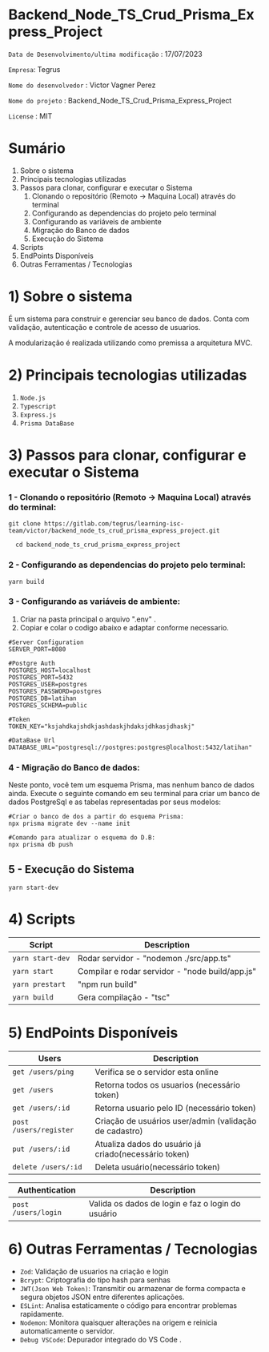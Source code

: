 # Backend_Node_TS_Crud_Prisma_Express_Project

`Data de Desenvolvimento/ultima modificação` : 17/07/2023

`Empresa`: Tegrus

`Nome do desenvolvedor` : Victor Vagner Perez

`Nome do projeto` : Backend_Node_TS_Crud_Prisma_Express_Project

`License` : MIT

# Sumário

1.  Sobre o sistema
2.  Principais tecnologias utilizadas
3.  Passos para clonar, configurar e executar o Sistema
    1. Clonando o repositório (Remoto -> Maquina Local) através do terminal
    2. Configurando as dependencias do projeto pelo terminal
    3. Configurando as variáveis de ambiente
    4. Migração do Banco de dados
    5. Execução do Sistema
4.  Scripts
5.  EndPoints Disponíveis
6.  Outras Ferramentas / Tecnologias

# 1) Sobre o sistema

É um sistema para construir e gerenciar seu banco de dados. Conta com validação, autenticação e controle de acesso de usuarios.

A modularização é realizada utilizando como premissa a arquitetura MVC.

# 2) Principais tecnologias utilizadas

1.  `Node.js`
2.  `Typescript`
3.  `Express.js`
4.  `Prisma DataBase`

# 3) Passos para clonar, configurar e executar o Sistema

### 1 - Clonando o repositório (Remoto -> Maquina Local) através do terminal:

```
git clone https://gitlab.com/tegrus/learning-isc-team/victor/backend_node_ts_crud_prisma_express_project.git

  cd backend_node_ts_crud_prisma_express_project
```

### 2 - Configurando as dependencias do projeto pelo terminal:

```
yarn build
```

### 3 - Configurando as variáveis de ambiente:

1.  Criar na pasta principal o arquivo ".env" .
2.  Copiar e colar o codigo abaixo e adaptar conforme necessario.

```
#Server Configuration
SERVER_PORT=8080

#Postgre Auth
POSTGRES_HOST=localhost
POSTGRES_PORT=5432
POSTGRES_USER=postgres
POSTGRES_PASSWORD=postgres
POSTGRES_DB=latihan
POSTGRES_SCHEMA=public

#Token
TOKEN_KEY="ksjahdkajshdkjashdaskjhdaksjdhkasjdhaskj"

#DataBase Url
DATABASE_URL="postgresql://postgres:postgres@localhost:5432/latihan"

```

### 4 - Migração do Banco de dados:

Neste ponto, você tem um esquema Prisma, mas nenhum banco de dados ainda. Execute o seguinte comando em seu terminal para criar um banco de dados PostgreSql e as tabelas representadas por seus modelos:

```
#Criar o banco de dos a partir do esquema Prisma:
npx prisma migrate dev --name init

#Comando para atualizar o esquema do D.B:
npx prisma db push
```

## 5 - Execução do Sistema

```
yarn start-dev
```

# 4) Scripts

| Script           | Description                                     |
| ---------------- | ----------------------------------------------- |
| `yarn start-dev` | Rodar servidor - "nodemon ./src/app.ts"         |
| `yarn start`     | Compilar e rodar servidor - "node build/app.js" |
| `yarn prestart`  | "npm run build"                                 |
| `yarn build`     | Gera compilação - "tsc"                         |

# 5) EndPoints Disponíveis

| Users                  | Description                                            |
| ---------------------- | ------------------------------------------------------ |
| `get /users/ping`      | Verifica se o servidor esta online                     |
| `get /users`           | Retorna todos os usuarios (necessário token)           |
| `get /users/:id`       | Retorna usuario pelo ID (necessário token)             |
| `post /users/register` | Criação de usuários user/admin (validação de cadastro) |
| `put /users/:id`       | Atualiza dados do usuário já criado(necessário token)  |
| `delete /users/:id`    | Deleta usuário(necessário token)                       |

| Authentication      | Description                                       |
| ------------------- | ------------------------------------------------- |
| `post /users/login` | Valida os dados de login e faz o login do usuário |

# 6) Outras Ferramentas / Tecnologias

- `Zod`: Validação de usuarios na criação e login
- `Bcrypt`: Criptografia do tipo hash para senhas
- `JWT(Json Web Token)`: Transmitir ou armazenar de forma compacta e segura objetos JSON entre diferentes aplicações.
- `ESLint`: Analisa estaticamente o código para encontrar problemas rapidamente.
- `Nodemon`: Monitora quaisquer alterações na origem e reinicia automaticamente o servidor.
- `Debug VSCode`: Depurador integrado do VS Code .
